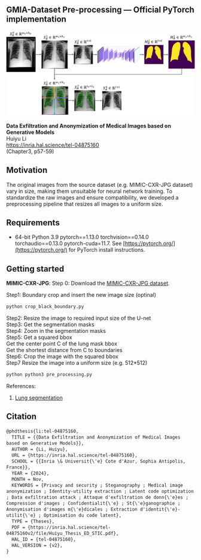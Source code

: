 ## GMIA-Dataset Pre-processing &mdash; Official PyTorch implementation

![Teaser image](./docs/image_pre-processing.png)

**Data Exfiltration and Anonymization of Medical Images based on Generative Models**<br>
Huiyu Li<br>
https://inria.hal.science/tel-04875160<br> (Chapter3, p57-59)

## Motivation
The original images from the source dataset (e.g. MIMIC-CXR-JPG dataset) vary in size, making them unsuitable for neural network training. To standardize the raw images and ensure compatibility, we developed a preprocessing pipeline that resizes all images to a uniform size.

## Requirements

* 64-bit Python 3.9 pytorch==1.13.0 torchvision==0.14.0 torchaudio==0.13.0 pytorch-cuda=11.7. See [https://pytorch.org/](https://pytorch.org/) for PyTorch install instructions.

## Getting started

**MIMIC-CXR-JPG**:
Step 0: Download the [MIMIC-CXR-JPG dataset](https://physionet.org/content/mimic-cxr-jpg/2.1.0/).

Step1: Boundary crop and insert the new image size (optinal)

```.bash
python crop_black_boundary.py
```

Step2: Resize the image to required input size of the U-net<br>
Step3: Get the segmentation masks<br>
Step4: Zoom in the segmentation masks<br>
Step5: Get a squared bbox <br>
    Get the center point C of the lung mask bbox<br>
    Get the shortest distance from C to boundaries<br>
Step6: Crop the image with the squared bbox<br>
Step7 Resize the image into a uniform size (e.g. 512*512)<br>

```.bash
python python3 pre_processing.py
```

References:
1. [Lung segmentation](https://github.com/IlliaOvcharenko/lung-segmentation)

## Citation
```
@phdthesis{li:tel-04875160,
  TITLE = {{Data Exfiltration and Anonymization of Medical Images based on Generative Models}},
  AUTHOR = {Li, Huiyu},
  URL = {https://inria.hal.science/tel-04875160},
  SCHOOL = {{Inria \& Universit{\'e} Cote d'Azur, Sophia Antipolis, France}},
  YEAR = {2024},
  MONTH = Nov,
  KEYWORDS = {Privacy and security ; Steganography ; Medical image anonymization ; Identity-utility extraction ; Latent code optimization ; Data exfiltration attack ; Attaque d'exfiltration de donn{\'e}es ; Compression d'images ; Confidentialit{\'e} ; St{\'e}ganographie ; Anonymisation d'images m{\'e}dicales ; Extraction d'identit{\'e}-utilit{\'e} ; Optimisation du code latent},
  TYPE = {Theses},
  PDF = {https://inria.hal.science/tel-04875160v2/file/Huiyu_Thesis_ED_STIC.pdf},
  HAL_ID = {tel-04875160},
  HAL_VERSION = {v2},
}
```
